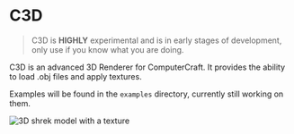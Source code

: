 # C3D
> C3D is **HIGHLY** experimental and is in early stages
> of development, only use if you know what you are doing.

C3D is an advanced 3D Renderer for ComputerCraft.
It provides the ability to load .obj files and apply textures.

Examples will be found in the `examples` directory, currently still working on them.

![3D shrek model with a texture](/repository/shrek.png?raw=true "3D shrek model with a texture")
